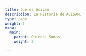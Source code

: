 ```yaml
---
title: Que es Acisam
description: La Historia de ACISAM.
type: page
weight: 2
menu:
  main:
    parent: Quienes Somos
    weight: 2

---
```

